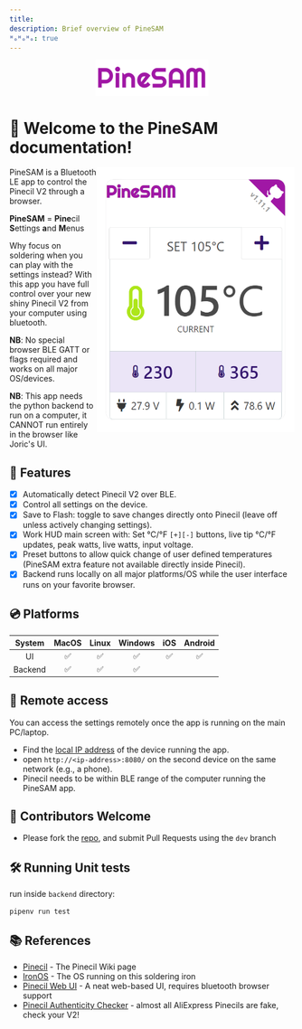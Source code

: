 ```yaml
---
title:
description: Brief overview of PineSAM
ᴴₒᴴₒᴴₒ: true
---
```


<img src="./assets/img/logo.png" width="200px" style="display: block; margin: 0 auto" class="nglb">

# 👋 Welcome to the PineSAM documentation!

<img src="./assets/img/workHUD.png" align="right" width="350px">

PineSAM is a Bluetooth LE app to control the Pinecil V2 through a browser.

**PineSAM** = **Pine**cil **S**ettings **a**nd **M**enus

Why focus on soldering when you can play with the settings instead?
With this app you have full control over your new shiny Pinecil V2 from your computer using bluetooth.

**NB**: No special browser BLE GATT or flags required and works on all major OS/devices.

**NB**: This app needs the python backend to run on a computer, it CANNOT run entirely in the browser like Joric's UI.

## 💫 Features

- [x] Automatically detect Pinecil V2 over BLE.
- [x] Control all settings on the device.
- [X] Save to Flash: toggle to save changes directly onto Pinecil (leave off unless actively changing settings).
- [X] Work HUD main screen with: Set °C/°F `[+][-]` buttons, live tip °C/°F updates, peak watts, live watts, input voltage.
- [X] Preset buttons to allow quick change of user defined temperatures (PineSAM extra feature not available directly inside Pinecil).
- [X] Backend runs locally on all major platforms/OS while the user interface runs on your favorite browser.

## 💿 Platforms
 | System  | MacOS | Linux | Windows | iOS | Android|
 | :-----: | :-----: | :---: | :---: | :-: | :----: |
 | UI      |✅|✅|✅|✅|✅|
 | Backend |✅|✅|✅|

## 📶 Remote access

You can access the settings remotely once the app is running on the main PC/laptop.

- Find the [local IP address](https://lifehacker.com/how-to-find-your-local-and-external-ip-address-5833108) of the device running the app.
- open `http://<ip-address>:8080/` on the second device on the same network (e.g., a phone).
- Pinecil needs to be within BLE range of the computer running the PineSAM app.

## 🧮 Contributors Welcome
- Please fork the [repo](https://github.com/builder555/PineSAM), and submit Pull Requests using the `dev` branch

## 🛠️ Running Unit tests

run inside `backend` directory:
```shell
pipenv run test
```

## 📚 References

- [Pinecil](https://wiki.pine64.org/wiki/Pinecil) - The Pinecil Wiki page
- [IronOS](https://github.com/Ralim/IronOS) - The OS running on this soldering iron
- [Pinecil Web UI](https://github.com/joric/pinecil) - A neat web-based UI, requires bluetooth browser support
- [Pinecil Authenticity Checker](https://pinecil.pine64.org) - almost all AliExpress Pinecils are fake, check your V2!